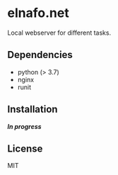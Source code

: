 # elnafo.net

Local webserver for different tasks.

## Dependencies

- python (> 3.7)
- nginx
- runit

## Installation

___In progress___

## License

MIT

